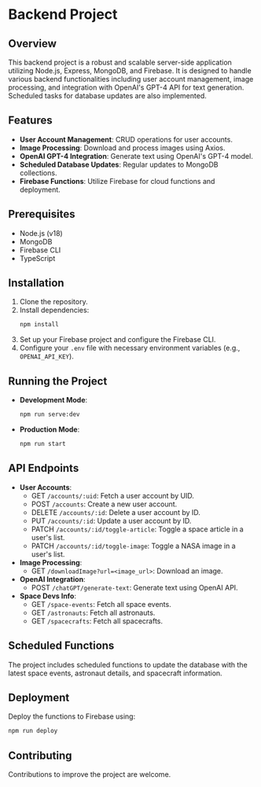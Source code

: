 
# Backend Project

## Overview
This backend project is a robust and scalable server-side application utilizing Node.js, Express, MongoDB, and Firebase. It is designed to handle various backend functionalities including user account management, image processing, and integration with OpenAI's GPT-4 API for text generation. Scheduled tasks for database updates are also implemented.

## Features
- **User Account Management**: CRUD operations for user accounts.
- **Image Processing**: Download and process images using Axios.
- **OpenAI GPT-4 Integration**: Generate text using OpenAI's GPT-4 model.
- **Scheduled Database Updates**: Regular updates to MongoDB collections.
- **Firebase Functions**: Utilize Firebase for cloud functions and deployment.

## Prerequisites
- Node.js (v18)
- MongoDB
- Firebase CLI
- TypeScript

## Installation
1. Clone the repository.
2. Install dependencies:
   ```bash
   npm install
   ```
3. Set up your Firebase project and configure the Firebase CLI.
4. Configure your `.env` file with necessary environment variables (e.g., `OPENAI_API_KEY`).

## Running the Project
- **Development Mode**: 
  ```bash
  npm run serve:dev
  ```
- **Production Mode**: 
  ```bash
  npm run start
  ```

## API Endpoints
- **User Accounts**:
  - GET `/accounts/:uid`: Fetch a user account by UID.
  - POST `/accounts`: Create a new user account.
  - DELETE `/accounts/:id`: Delete a user account by ID.
  - PUT `/accounts/:id`: Update a user account by ID.
  - PATCH `/accounts/:id/toggle-article`: Toggle a space article in a user's list.
  - PATCH `/accounts/:id/toggle-image`: Toggle a NASA image in a user's list.
- **Image Processing**:
  - GET `/downloadImage?url=<image_url>`: Download an image.
- **OpenAI Integration**:
  - POST `/chatGPT/generate-text`: Generate text using OpenAI API.
- **Space Devs Info**:
  - GET `/space-events`: Fetch all space events.
  - GET `/astronauts`: Fetch all astronauts.
  - GET `/spacecrafts`: Fetch all spacecrafts.

## Scheduled Functions
The project includes scheduled functions to update the database with the latest space events, astronaut details, and spacecraft information.

## Deployment
Deploy the functions to Firebase using:
```bash
npm run deploy
```

## Contributing
Contributions to improve the project are welcome.
